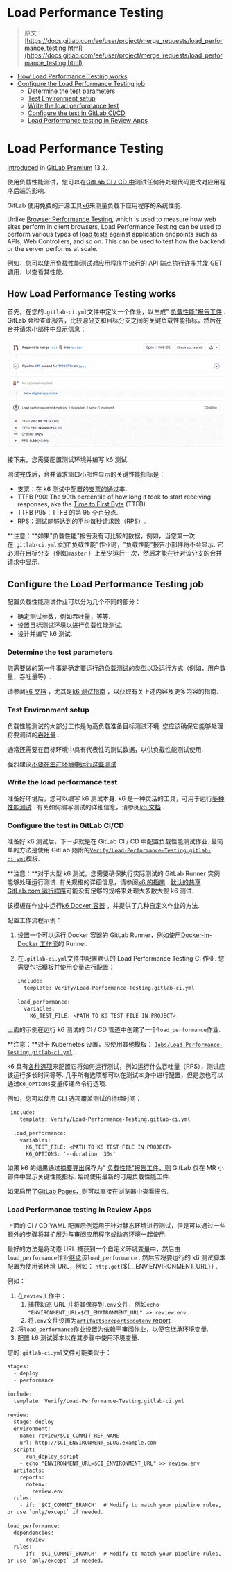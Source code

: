 # Load Performance Testing

> 原文：[https://docs.gitlab.com/ee/user/project/merge_requests/load_performance_testing.html](https://docs.gitlab.com/ee/user/project/merge_requests/load_performance_testing.html)

*   [How Load Performance Testing works](#how-load-performance-testing-works)
*   [Configure the Load Performance Testing job](#configure-the-load-performance-testing-job)
    *   [Determine the test parameters](#determine-the-test-parameters)
    *   [Test Environment setup](#test-environment-setup)
    *   [Write the load performance test](#write-the-load-performance-test)
    *   [Configure the test in GitLab CI/CD](#configure-the-test-in-gitlab-cicd)
    *   [Load Performance testing in Review Apps](#load-performance-testing-in-review-apps)

# Load Performance Testing[](#load-performance-testing-premium "Permalink")

[Introduced](https://gitlab.com/gitlab-org/gitlab/-/issues/10683) in [GitLab Premium](https://about.gitlab.com/pricing/) 13.2.

使用负载性能测试，您可以在[GitLab CI / CD 中](../../../ci/README.html)测试任何待处理代码更改对应用程序后端的影响.

GitLab 使用免费的开源工具[k6](https://k6.io/)来测量负载下应用程序的系统性能.

Unlike [Browser Performance Testing](browser_performance_testing.html), which is used to measure how web sites perform in client browsers, Load Performance Testing can be used to perform various types of [load tests](https://k6.io/docs/#use-cases) against application endpoints such as APIs, Web Controllers, and so on. This can be used to test how the backend or the server performs at scale.

例如，您可以使用负载性能测试对应用程序中流行的 API 端点执行许多并发 GET 调用，以查看其性能.

## How Load Performance Testing works[](#how-load-performance-testing-works "Permalink")

首先，在您的`.gitlab-ci.yml`文件中定义一个作业，以生成" [负载性能"报告工件](../../../ci/pipelines/job_artifacts.html#artifactsreportsload_performance-premium) . GitLab 会检查此报告，比较源分支和目标分支之间的关键负载性能指标，然后在合并请求小部件中显示信息：

[![Load Performance Widget](img/1d9bd6ef20c22f103a6d120b8c673b06.png)](img/load_performance_testing.png)

接下来，您需要配置测试环境并编写 k6 测试.

测试完成后，合并请求窗口小部件显示的关键性能指标是：

*   支票：在 k6 测试中配置的[支票的](https://k6.io/docs/using-k6/checks)通过率.
*   TTFB P90: The 90th percentile of how long it took to start receiving responses, aka the [Time to First Byte](https://en.wikipedia.org/wiki/Time_to_first_byte) (TTFB).
*   TTFB P95：TTFB 的第 95 个百分点.
*   RPS：测试能够达到的平均每秒请求数（RPS）.

**注意：**如果"负载性能"报告没有可比较的数据，例如，当您第一次在`.gitlab-ci.yml`添加"负载性能"作业时，"负载性能"报告小部件将不会显示. 它必须在目标分支（例如`master` ）上至少运行一次，然后才能在针对该分支的合并请求中显示.

## Configure the Load Performance Testing job[](#configure-the-load-performance-testing-job "Permalink")

配置负载性能测试作业可以分为几个不同的部分：

*   确定测试参数，例如吞吐量，等等.
*   设置目标测试环境以进行负载性能测试.
*   设计并编写 k6 测试.

### Determine the test parameters[](#determine-the-test-parameters "Permalink")

您需要做的第一件事是确定要运行[的负载测试](https://k6.io/docs/test-types/introduction)的[类型](https://k6.io/docs/test-types/introduction)以及运行方式（例如，用户数量，吞吐量等）.

请参阅[k6 文档](https://k6.io/docs/) ，尤其是[k6 测试指南](https://k6.io/docs/testing-guides) ，以获取有关上述内容及更多内容的指南.

### Test Environment setup[](#test-environment-setup "Permalink")

负载性能测试的大部分工作是为高负载准备目标测试环境. 您应该确保它能够处理将要测试的[吞吐量](https://k6.io/blog/monthly-visits-concurrent-users) .

通常还需要在目标环境中具有代表性的测试数据，以供负载性能测试使用.

强烈建议[不要在生产环境中运行这些测试](https://k6.io/our-beliefs#load-test-in-a-pre-production-environment) .

### Write the load performance test[](#write-the-load-performance-test "Permalink")

准备好环境后，您可以编写 k6 测试本身. k6 是一种灵活的工具，可用于运行[多种性能测试](https://k6.io/docs/test-types/introduction) . 有关如何编写测试的详细信息，请参阅[k6 文档](https://k6.io/docs/) .

### Configure the test in GitLab CI/CD[](#configure-the-test-in-gitlab-cicd "Permalink")

准备好 k6 测试后，下一步就是在 GitLab CI / CD 中配置负载性能测试作业. 最简单的方法是使用 GitLab 随附的[`Verify/Load-Performance-Testing.gitlab-ci.yml`](https://gitlab.com/gitlab-org/gitlab/blob/master/lib/gitlab/ci/templates/Verify/Load-Performance-Testing.gitlab-ci.yml)模板.

**注意：**对于大型 k6 测试，您需要确保执行实际测试的 GitLab Runner 实例能够处理运行测试. 有关规格的详细信息，请参阅[k6 的指南](https://k6.io/docs/testing-guides/running-large-tests#hardware-considerations) . [默认的共享 GitLab.com 运行程序](../../gitlab_com/#linux-shared-runners)可能没有足够的规格来处理大多数大型 k6 测试.

该模板在作业中运行[k6 Docker 容器](https://hub.docker.com/r/loadimpact/k6/) ，并提供了几种自定义作业的方法.

配置工作流程示例：

1.  设置一个可以运行 Docker 容器的 GitLab Runner，例如使用[Docker-in-Docker 工作流](../../../ci/docker/using_docker_build.html#use-docker-in-docker-workflow-with-docker-executor)的 Runner.
2.  在`.gitlab-ci.yml`文件中配置默认​​的 Load Performance Testing CI 作业. 您需要包括模板并使用变量进行配置：

    ```
    include:
      template: Verify/Load-Performance-Testing.gitlab-ci.yml

    load_performance:
      variables:
        K6_TEST_FILE: <PATH TO K6 TEST FILE IN PROJECT> 
    ```

上面的示例在运行 k6 测试的 CI / CD 管道中创建了一个`load_performance`作业.

**注意：**对于 Kubernetes 设置，应使用其他模板： [`Jobs/Load-Performance-Testing.gitlab-ci.yml`](https://gitlab.com/gitlab-org/gitlab/blob/master/lib/gitlab/ci/templates/Jobs/Load-Performance-Testing.gitlab-ci.yml) .

k6 具有[各种选项](https://k6.io/docs/using-k6/options)来配置它将如何运行测试，例如运行什么吞吐量（RPS），测试应该运行多长时间等等. 几乎所有选项都可以在测试本身中进行配置，但是您也可以通过`K6_OPTIONS`变量传递命令行选项.

例如，您可以使用 CLI 选项覆盖测试的持续时间：

```
 include:
    template: Verify/Load-Performance-Testing.gitlab-ci.yml

  load_performance:
    variables:
      K6_TEST_FILE: <PATH TO K6 TEST FILE IN PROJECT>
      K6_OPTIONS: '--duration  30s' 
```

如果 k6 的结果通过[摘要导出](https://k6.io/docs/results-visualization/json#summary-export)保存为" [负载性能"报告工件，则](../../../ci/pipelines/job_artifacts.html#artifactsreportsload_performance-premium) GitLab 仅在 MR 小部件中显示关键性能指标. 始终使用最新的可用负载性能工件.

如果启用了[GitLab Pages，](../pages/index.html)则可以直接在浏览器中查看报告.

### Load Performance testing in Review Apps[](#load-performance-testing-in-review-apps "Permalink")

上面的 CI / CD YAML 配置示例适用于针对静态环境进行测试，但是可以通过一些额外的步骤将其扩展为与[审阅应用程序](../../../ci/review_apps)或[动态环境](../../../ci/environments)一起使用.

最好的方法是将动态 URL 捕获到一个自定义环境变量中，然后由`load_performance`作业[继承](../../../ci/variables/README.html#inherit-environment-variables)该`load_performance` . 然后应将要运行的 k6 测试脚本配置为使用该环境 URL，例如： `http.get(`${__ENV.ENVIRONMENT_URL`})` .

例如：

1.  在`review`工作中：
    1.  捕获动态 URL 并将其保存到`.env`文件，例如`echo "ENVIRONMENT_URL=$CI_ENVIRONMENT_URL" >> review.env` .
    2.  将`.env`文件设置为[`artifacts:reports:dotenv` report](../../../ci/variables/README.html#inherit-environment-variables) .
2.  将`load_performance`作业设置为依赖于审阅作业，以便它继承环境变量.
3.  配置 k6 测试脚本以在其步骤中使用环境变量.

您的`.gitlab-ci.yml`文件可能类似于：

```
stages:
  - deploy
  - performance

include:
  template: Verify/Load-Performance-Testing.gitlab-ci.yml

review:
  stage: deploy
  environment:
    name: review/$CI_COMMIT_REF_NAME
    url: http://$CI_ENVIRONMENT_SLUG.example.com
  script:
    - run_deploy_script
    - echo "ENVIRONMENT_URL=$CI_ENVIRONMENT_URL" >> review.env
  artifacts:
    reports:
      dotenv:
        review.env
  rules:
    - if: '$CI_COMMIT_BRANCH'  # Modify to match your pipeline rules, or use `only/except` if needed.

load_performance:
  dependencies:
    - review
  rules:
    - if: '$CI_COMMIT_BRANCH'  # Modify to match your pipeline rules, or use `only/except` if needed. 
```